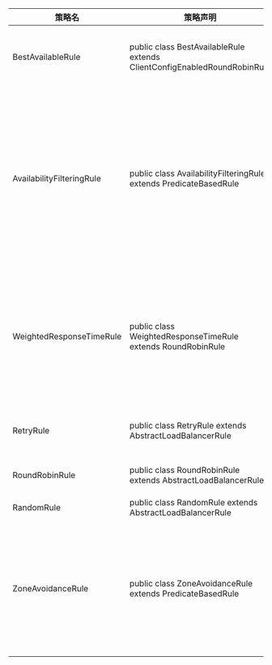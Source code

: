 
策略名 | 策略声明 | 策略描述 | 实现说明
---|---|---|---
BestAvailableRule | public class BestAvailableRule extends ClientConfigEnabledRoundRobinRule | 选择一个最小的并发请求的server | 逐个考察Server，如果Server被tripped了，则忽略，在选择其中ActiveRequestsCount最小的server
AvailabilityFilteringRule | public class AvailabilityFilteringRule extends PredicateBasedRule | 过滤掉那些因为一直连接失败的被标记为circuit tripped的后端server，并过滤掉那些高并发的的后端server（active connections 超过配置的阈值） | 使用一个AvailabilityPredicate来包含过滤server的逻辑，其实就就是检查status里记录的各个server的运行状态
WeightedResponseTimeRule | public class WeightedResponseTimeRule extends RoundRobinRule | 根据响应时间分配一个weight，响应时间越长，weight越小，被选中的可能性越低。 | 一个后台线程定期的从status里面读取评价响应时间，为每个server计算一个weight。Weight的计算也比较简单responsetime 减去每个server自己平均的responsetime是server的权重。当刚开始运行，没有形成status时，使用roubine策略选择server。
RetryRule | public class RetryRule extends AbstractLoadBalancerRule | 对选定的负载均衡策略机上重试机制。 | 在一个配置时间段内当选择server不成功，则一直尝试使用subRule的方式选择一个可用的server
RoundRobinRule | public class RoundRobinRule extends AbstractLoadBalancerRule | roundRobin方式轮询选择server | 轮询index，选择index对应位置的server
RandomRule | public class RandomRule extends AbstractLoadBalancerRule | 随机选择一个server | 在index上随机，选择index对应位置的server
ZoneAvoidanceRule | public class ZoneAvoidanceRule extends PredicateBasedRule | 复合判断server所在区域的性能和server的可用性选择server | 使用ZoneAvoidancePredicate和AvailabilityPredicate来判断是否选择某个server，前一个判断判定一个zone的运行性能是否可用，剔除不可用的zone（的所有server），AvailabilityPredicate用于过滤掉连接数过多的Server。
